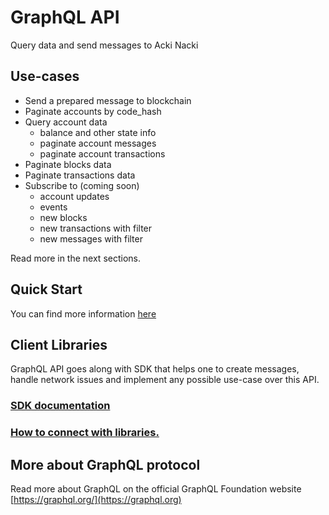 # GraphQL API

Query data and send messages to Acki Nacki

## Use-cases

* Send a prepared message to blockchain
* Paginate accounts by code\_hash
* Query account data
  * balance and other state info
  * paginate account messages
  * paginate account transactions
* Paginate blocks data
* Paginate transactions data
* Subscribe to (coming soon)
  * account updates
  * events
  * new blocks
  * new transactions with filter
  * new messages with filter

Read more in the next sections.

## Quick Start

You can find more information [here](../graphql-quick-start.md)

## Client Libraries

GraphQL API goes along with SDK that helps one to create messages, handle network issues and implement any possible use-case over this API.

### [SDK documentation](https://dev.ackinacki.com/)

### [How to connect with libraries.](../guides/queries_and_subscriptions/raw_query.md)

## More about GraphQL protocol

Read more about GraphQL on the official GraphQL Foundation website [https://graphql.org/](https://graphql.org)

